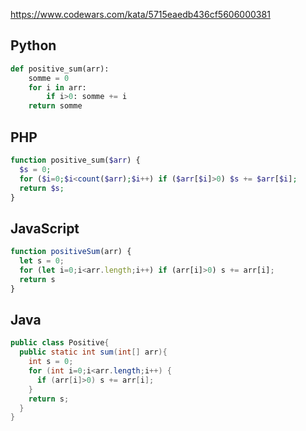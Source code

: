https://www.codewars.com/kata/5715eaedb436cf5606000381

## Python
```python
def positive_sum(arr):
    somme = 0
    for i in arr:
        if i>0: somme += i
    return somme
```

## PHP
```php
function positive_sum($arr) {
  $s = 0;
  for ($i=0;$i<count($arr);$i++) if ($arr[$i]>0) $s += $arr[$i];
  return $s;
}
```

## JavaScript
```js
function positiveSum(arr) {
  let s = 0;
  for (let i=0;i<arr.length;i++) if (arr[i]>0) s += arr[i];
  return s
}
```

## Java
```java
public class Positive{
  public static int sum(int[] arr){
    int s = 0;
    for (int i=0;i<arr.length;i++) {
      if (arr[i]>0) s += arr[i];
    }
    return s;
  }
}
```